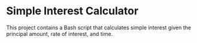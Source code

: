 # Simple Interest Calculator
This project contains a Bash script that calculates simple interest given the principal amount, rate of interest, and time.
